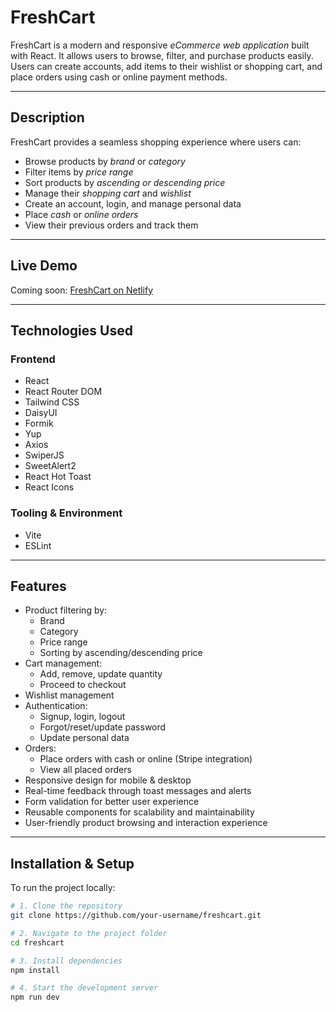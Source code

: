 # FreshCart

FreshCart is a modern and responsive *eCommerce web application* built with React. It allows users to browse, filter, and purchase products easily. Users can create accounts, add items to their wishlist or shopping cart, and place orders using cash or online payment methods.

---

## Description

FreshCart provides a seamless shopping experience where users can:

- Browse products by *brand* or *category*
- Filter items by *price range*
- Sort products by *ascending or descending price*
- Manage their *shopping cart* and *wishlist*
- Create an account, login, and manage personal data
- Place *cash* or *online orders*
- View their previous orders and track them

---

## Live Demo

Coming soon: [FreshCart on Netlify](https://your-deployed-link.netlify.app)

---

## Technologies Used

### Frontend
- React
- React Router DOM
- Tailwind CSS
- DaisyUI
- Formik
- Yup
- Axios
- SwiperJS
- SweetAlert2
- React Hot Toast
- React Icons

### Tooling & Environment
- Vite
- ESLint

---

## Features

- Product filtering by:
  - Brand
  - Category
  - Price range
  - Sorting by ascending/descending price
- Cart management:
  - Add, remove, update quantity
  - Proceed to checkout
- Wishlist management
- Authentication:
  - Signup, login, logout
  - Forgot/reset/update password
  - Update personal data
- Orders:
  - Place orders with cash or online (Stripe integration)
  - View all placed orders
- Responsive design for mobile & desktop
- Real-time feedback through toast messages and alerts
- Form validation for better user experience
- Reusable components for scalability and maintainability
- User-friendly product browsing and interaction experience

---

## Installation & Setup

To run the project locally:

```bash
# 1. Clone the repository
git clone https://github.com/your-username/freshcart.git

# 2. Navigate to the project folder
cd freshcart

# 3. Install dependencies
npm install

# 4. Start the development server
npm run dev
